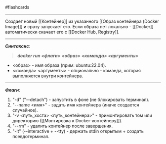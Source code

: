 #flashcards
***
Создает новый [[Контейнер]] из указанного [[Образ контейнера (Docker Image)]] и сразу запускает его. Если образа нет локально - [[Docker]] автоматически скачает его с [[Docker Hub, Registry]].
***
***Синтаксис***:
>***docker run <флаги> <образ> <команда> <аргументы>***
- <образ> - имя образа (прим: ubuntu:22.04).
- <команда> <аргументы> - опционально - команда, которая выполняется внутри контейнера.
***
***Флаги***:
1. "-d" ("--detach") - запустить в фоне (не блокировать терминал).
2. "--name <имя>" - задать имя контейнера (иначе создается случайное).
3. "-v <путь_хоста> <путь_контейнера>" - примонтировать том или директорию ([[Монтировка к Docker-контейнеру]]).
4. "--rm" - удалить контейнер после завершения.
5. "-it" (--interactive + --tty) - держать stdin открытым + создать псевдотерминал.
<!--SR:!2025-10-08,9,250-->